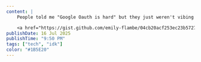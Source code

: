 ```yaml
---
content: |
    People told me "Google Oauth is hard" but they just weren't vibing hard enough. And to think I trusted them!

    <a href="https://gist.github.com/emily-flambe/04cb20acf253ec23b5727a9f8f9aac79" target="_blank">Goobl OAuth 4 dumdums</a> (this could be you!)
publishDate: 16 Jul 2025
publishTime: "9:50 PM"
tags: ["tech", "idk"]
color: "#1B5E20"
---
```


